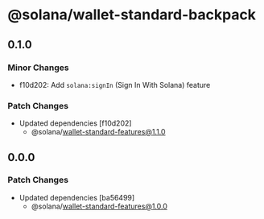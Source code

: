 # @solana/wallet-standard-backpack

## 0.1.0

### Minor Changes

-   f10d202: Add `solana:signIn` (Sign In With Solana) feature

### Patch Changes

-   Updated dependencies [f10d202]
    -   @solana/wallet-standard-features@1.1.0

## 0.0.0

### Patch Changes

-   Updated dependencies [ba56499]
    -   @solana/wallet-standard-features@1.0.0
